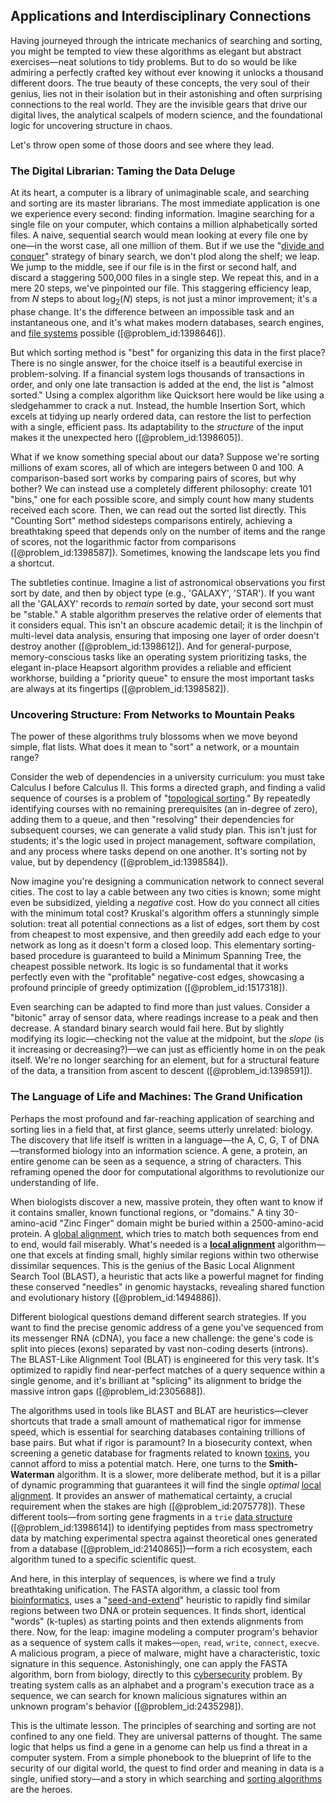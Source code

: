 ## Applications and Interdisciplinary Connections

Having journeyed through the intricate mechanics of searching and sorting, you might be tempted to view these algorithms as elegant but abstract exercises—neat solutions to tidy problems. But to do so would be like admiring a perfectly crafted key without ever knowing it unlocks a thousand different doors. The true beauty of these concepts, the very soul of their genius, lies not in their isolation but in their astonishing and often surprising connections to the real world. They are the invisible gears that drive our digital lives, the analytical scalpels of modern science, and the foundational logic for uncovering structure in chaos.

Let's throw open some of those doors and see where they lead.

### The Digital Librarian: Taming the Data Deluge

At its heart, a computer is a library of unimaginable scale, and searching and sorting are its master librarians. The most immediate application is one we experience every second: finding information. Imagine searching for a single file on your computer, which contains a million alphabetically sorted files. A naive, sequential search would mean looking at every file one by one—in the worst case, all one million of them. But if we use the "[divide and conquer](@article_id:139060)" strategy of binary search, we don't plod along the shelf; we leap. We jump to the middle, see if our file is in the first or second half, and discard a staggering 500,000 files in a single step. We repeat this, and in a mere 20 steps, we've pinpointed our file. This staggering efficiency leap, from $N$ steps to about $\log_{2}(N)$ steps, is not just a minor improvement; it's a phase change. It's the difference between an impossible task and an instantaneous one, and it's what makes modern databases, search engines, and [file systems](@article_id:637357) possible ([@problem_id:1398646]).

But which sorting method is "best" for organizing this data in the first place? There is no single answer, for the choice itself is a beautiful exercise in problem-solving. If a financial system logs thousands of transactions in order, and only one late transaction is added at the end, the list is "almost sorted." Using a complex algorithm like Quicksort here would be like using a sledgehammer to crack a nut. Instead, the humble Insertion Sort, which excels at tidying up nearly ordered data, can restore the list to perfection with a single, efficient pass. Its adaptability to the *structure* of the input makes it the unexpected hero ([@problem_id:1398605]).

What if we know something special about our data? Suppose we're sorting millions of exam scores, all of which are integers between 0 and 100. A comparison-based sort works by comparing pairs of scores, but why bother? We can instead use a completely different philosophy: create 101 "bins," one for each possible score, and simply count how many students received each score. Then, we can read out the sorted list directly. This "Counting Sort" method sidesteps comparisons entirely, achieving a breathtaking speed that depends only on the number of items and the range of scores, not the logarithmic factor from comparisons ([@problem_id:1398587]). Sometimes, knowing the landscape lets you find a shortcut.

The subtleties continue. Imagine a list of astronomical observations you first sort by date, and then by object type (e.g., 'GALAXY', 'STAR'). If you want all the 'GALAXY' records to *remain* sorted by date, your second sort must be "stable." A stable algorithm preserves the relative order of elements that it considers equal. This isn't an obscure academic detail; it is the linchpin of multi-level data analysis, ensuring that imposing one layer of order doesn't destroy another ([@problem_id:1398612]). And for general-purpose, memory-conscious tasks like an operating system prioritizing tasks, the elegant in-place Heapsort algorithm provides a reliable and efficient workhorse, building a "priority queue" to ensure the most important tasks are always at its fingertips ([@problem_id:1398582]).

### Uncovering Structure: From Networks to Mountain Peaks

The power of these algorithms truly blossoms when we move beyond simple, flat lists. What does it mean to "sort" a network, or a mountain range?

Consider the web of dependencies in a university curriculum: you must take Calculus I before Calculus II. This forms a directed graph, and finding a valid sequence of courses is a problem of "[topological sorting](@article_id:156013)." By repeatedly identifying courses with no remaining prerequisites (an in-degree of zero), adding them to a queue, and then "resolving" their dependencies for subsequent courses, we can generate a valid study plan. This isn't just for students; it's the logic used in project management, software compilation, and any process where tasks depend on one another. It's sorting not by value, but by dependency ([@problem_id:1398584]).

Now imagine you're designing a communication network to connect several cities. The cost to lay a cable between any two cities is known; some might even be subsidized, yielding a *negative* cost. How do you connect all cities with the minimum total cost? Kruskal's algorithm offers a stunningly simple solution: treat all potential connections as a list of edges, sort them by cost from cheapest to most expensive, and then greedily add each edge to your network as long as it doesn't form a closed loop. This elementary sorting-based procedure is guaranteed to build a Minimum Spanning Tree, the cheapest possible network. Its logic is so fundamental that it works perfectly even with the "profitable" negative-cost edges, showcasing a profound principle of greedy optimization ([@problem_id:1517318]).

Even searching can be adapted to find more than just values. Consider a "bitonic" array of sensor data, where readings increase to a peak and then decrease. A standard binary search would fail here. But by slightly modifying its logic—checking not the value at the midpoint, but the *slope* (is it increasing or decreasing?)—we can just as efficiently home in on the peak itself. We're no longer searching for an element, but for a structural feature of the data, a transition from ascent to descent ([@problem_id:1398591]).

### The Language of Life and Machines: The Grand Unification

Perhaps the most profound and far-reaching application of searching and sorting lies in a field that, at first glance, seems utterly unrelated: biology. The discovery that life itself is written in a language—the A, C, G, T of DNA—transformed biology into an information science. A gene, a protein, an entire genome can be seen as a sequence, a string of characters. This reframing opened the door for computational algorithms to revolutionize our understanding of life.

When biologists discover a new, massive protein, they often want to know if it contains smaller, known functional regions, or "domains." A tiny 30-amino-acid "Zinc Finger" domain might be buried within a 2500-amino-acid protein. A [global alignment](@article_id:175711), which tries to match both sequences from end to end, would fail miserably. What's needed is a **[local alignment](@article_id:164485)** algorithm—one that excels at finding small, highly similar regions within two otherwise dissimilar sequences. This is the genius of the Basic Local Alignment Search Tool (BLAST), a heuristic that acts like a powerful magnet for finding these conserved "needles" in genomic haystacks, revealing shared function and evolutionary history ([@problem_id:1494886]).

Different biological questions demand different search strategies. If you want to find the precise genomic address of a gene you've sequenced from its messenger RNA (cDNA), you face a new challenge: the gene's code is split into pieces (exons) separated by vast non-coding deserts (introns). The BLAST-Like Alignment Tool (BLAT) is engineered for this very task. It's optimized to rapidly find near-perfect matches of a query sequence within a single genome, and it's brilliant at "splicing" its alignment to bridge the massive intron gaps ([@problem_id:2305688]).

The algorithms used in tools like BLAST and BLAT are heuristics—clever shortcuts that trade a small amount of mathematical rigor for immense speed, which is essential for searching databases containing trillions of base pairs. But what if rigor is paramount? In a biosecurity context, when screening a genetic database for fragments related to known [toxins](@article_id:162544), you cannot afford to miss a potential match. Here, one turns to the **Smith-Waterman** algorithm. It is a slower, more deliberate method, but it is a pillar of dynamic programming that guarantees it will find the single *optimal* [local alignment](@article_id:164485). It provides an answer of mathematical certainty, a crucial requirement when the stakes are high ([@problem_id:2075778]). These different tools—from sorting gene fragments in a `trie` [data structure](@article_id:633770) ([@problem_id:1398614]) to identifying peptides from mass spectrometry data by matching experimental spectra against theoretical ones generated from a database ([@problem_id:2140865])—form a rich ecosystem, each algorithm tuned to a specific scientific quest.

And here, in this interplay of sequences, is where we find a truly breathtaking unification. The FASTA algorithm, a classic tool from [bioinformatics](@article_id:146265), uses a "[seed-and-extend](@article_id:170304)" heuristic to rapidly find similar regions between two DNA or protein sequences. It finds short, identical "words" (k-tuples) as starting points and then extends alignments from there. Now, for the leap: imagine modeling a computer program's behavior as a sequence of system calls it makes—`open`, `read`, `write`, `connect`, `execve`. A malicious program, a piece of malware, might have a characteristic, toxic signature in this sequence. Astonishingly, one can apply the FASTA algorithm, born from biology, directly to this [cybersecurity](@article_id:262326) problem. By treating system calls as an alphabet and a program's execution trace as a sequence, we can search for known malicious signatures within an unknown program's behavior ([@problem_id:2435298]).

This is the ultimate lesson. The principles of searching and sorting are not confined to any one field. They are universal patterns of thought. The same logic that helps us find a gene in a genome can help us find a threat in a computer system. From a simple phonebook to the blueprint of life to the security of our digital world, the quest to find order and meaning in data is a single, unified story—and a story in which searching and [sorting algorithms](@article_id:260525) are the heroes.